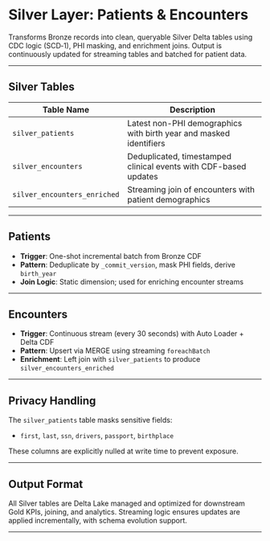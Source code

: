 # Silver Layer: Patients & Encounters

Transforms Bronze records into clean, queryable Silver Delta tables using CDC logic (SCD‑1), PHI masking, and enrichment joins. Output is continuously updated for streaming tables and batched for patient data.

---

## Silver Tables

| Table Name                          | Description                                                       |
|------------------------------------|-------------------------------------------------------------------|
| `silver_patients`                  | Latest non-PHI demographics with birth year and masked identifiers |
| `silver_encounters`                | Deduplicated, timestamped clinical events with CDF-based updates   |
| `silver_encounters_enriched`       | Streaming join of encounters with patient demographics             |

---

## Patients

- **Trigger**: One-shot incremental batch from Bronze CDF
- **Pattern**: Deduplicate by `_commit_version`, mask PHI fields, derive `birth_year`
- **Join Logic**: Static dimension; used for enriching encounter streams

---

## Encounters

- **Trigger**: Continuous stream (every 30 seconds) with Auto Loader + Delta CDF
- **Pattern**: Upsert via MERGE using streaming `foreachBatch`
- **Enrichment**: Left join with `silver_patients` to produce `silver_encounters_enriched`

---

## Privacy Handling

The `silver_patients` table masks sensitive fields:
- `first`, `last`, `ssn`, `drivers`, `passport`, `birthplace`

These columns are explicitly nulled at write time to prevent exposure.

---

## Output Format

All Silver tables are Delta Lake managed and optimized for downstream Gold KPIs, joining, and analytics. Streaming logic ensures updates are applied incrementally, with schema evolution support.

---